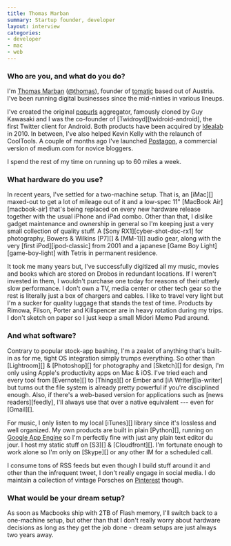 ```yaml
---
title: Thomas Marban
summary: Startup founder, developer
layout: interview
categories:
- developer
- mac
- web
---
```


### Who are you, and what do you do?

I'm [Thomas Marban](http://www.marban.com/ "Thomas' website.") ([@thomas](http://twitter.com/thomas/ "Thomas' Twitter account.")), founder of [tomatic](http://www.tomatic.com/ "Thomas' company site.") based out of Austria. I've been running digital businesses since the mid-ninties in various lineups.

I've created the original [popurls](http://popurls.com/ "An aggregator service.") aggregator, famously cloned by Guy Kawasaki and I was the co-founder of [Twidroyd][twidroid-android], the first Twitter client for Android. Both products have been acquired by [Idealab](http://idealab.com/ "The Idealab site.") in 2010. In between, I've also helped Kevin Kelly with the relaunch of CoolTools.  A couple of months ago I've launched [Postagon](http://www.postagon.com/ "A weblogging platform."), a commercial version of medium.com for novice bloggers.

I spend the rest of my time on running up to 60 miles a week.

### What hardware do you use?

In recent years, I've settled for a two-machine setup. That is, an [iMac][] maxed-out to get a lot of mileage out of it and a low-spec 11" [MacBook Air][macbook-air] that's being replaced on every new hardware release together with the usual iPhone and iPad combo. Other than that, I dislike gadget maintenance and ownership in general so I'm keeping just a very small collection of quality stuff. A [Sony RX1][cyber-shot-dsc-rx1] for photography, Bowers & Wilkins [P7][] & [MM-1][] audio gear, along with the very [first iPod][ipod-classic] from 2001 and a japanese [Game Boy Light][game-boy-light] with Tetris in permanent residence.

It took me many years but, I've successfully digitized all my music, movies and books which are stored on Drobos in redundant locations. If I weren't invested in them, I wouldn't purchase one today for reasons of their utterly slow performance. I don't own a TV, media center or other tech gear so the rest is literally just a box of chargers and cables. I like to travel very light but I'm a sucker for quality luggage that stands the test of time. Products by Rimowa, Filson, Porter and Killspencer are in heavy rotation during my trips. I don't sketch on paper so I just keep a small Midori Memo Pad around.

### And what software?

Contrary to popular stock-app bashing, I'm a zealot of anything that's built-in as for me, tight OS integration simply trumps everything. So other than [Lightroom][] & [Photoshop][] for photography and [Sketch][] for design, I'm only using Apple's productivity apps on Mac & iOS. I've tried each and every tool from [Evernote][] to [Things][] or Ember and [iA Writer][ia-writer] but turns out the file system is already pretty powerful if you're disciplined enough. Also, if there's a web-based version for applications such as [news readers][feedly], I'll always use that over a native equivalent --- even for [Gmail][].

For music, I only listen to my local [iTunes][] library since it's lossless and well organized. My own products are built in plain [Python][], running on [Google App Engine](https://developers.google.com/appengine/)  so I'm perfectly fine with just any plain text editor du jour. I host my static stuff on [S3][] & [Cloudfront][]. I'm fortunate enough to work alone so I'm only on [Skype][] or any other IM for a scheduled call.

I consume tons of RSS feeds but even though I build stuff around it and other than the infrequent tweet, I don't really engage in social media. I do maintain a collection of vintage Porsches on [Pinterest](http://www.pinterest.com/thomas/vintage-porsche-911/ "Thomas' Porsche pins on Pinterest.") though.

### What would be your dream setup?

As soon as Macbooks ship with 2TB of Flash memory, I'll switch back to a one-machine setup, but other than that I don't really worry about hardware decisions as long as they get the job done - dream setups are just always two years away.